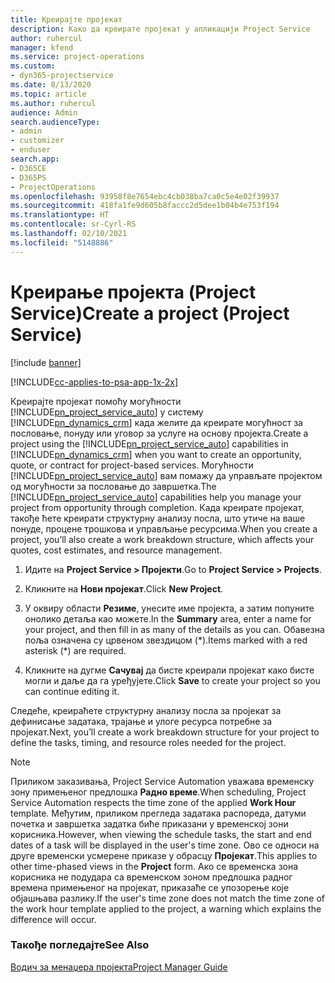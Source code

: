 ```yaml
---
title: Креирајте пројекат
description: Како да креирате пројекат у апликацији Project Service
author: ruhercul
manager: kfend
ms.service: project-operations
ms.custom:
- dyn365-projectservice
ms.date: 8/13/2020
ms.topic: article
ms.author: ruhercul
audience: Admin
search.audienceType:
- admin
- customizer
- enduser
search.app:
- D365CE
- D365PS
- ProjectOperations
ms.openlocfilehash: 93958f8e7654ebc4cb038ba7ca0c5e4e02f39937
ms.sourcegitcommit: 418fa1fe9d605b8faccc2d5dee1b04b4e753f194
ms.translationtype: HT
ms.contentlocale: sr-Cyrl-RS
ms.lasthandoff: 02/10/2021
ms.locfileid: "5148886"
---
```

# <a name="create-a-project-project-service"></a><span data-ttu-id="b71ab-103">Креирање пројекта (Project Service)</span><span class="sxs-lookup"><span data-stu-id="b71ab-103">Create a project (Project Service)</span></span>

[!include [banner](../includes/psa-now-project-operations.md)]

[!INCLUDE[cc-applies-to-psa-app-1x-2x](../includes/cc-applies-to-psa-app-1x-2x.md)]

<span data-ttu-id="b71ab-104">Креирајте пројекат помоћу могућности [!INCLUDE[pn_project_service_auto](../includes/pn-project-service-auto.md)] у систему [!INCLUDE[pn_dynamics_crm](../includes/pn-dynamics-crm.md)] када желите да креирате могућност за пословање, понуду или уговор за услуге на основу пројекта.</span><span class="sxs-lookup"><span data-stu-id="b71ab-104">Create a project using the [!INCLUDE[pn_project_service_auto](../includes/pn-project-service-auto.md)] capabilities in [!INCLUDE[pn_dynamics_crm](../includes/pn-dynamics-crm.md)] when you want to create an opportunity, quote, or contract for project-based services.</span></span> <span data-ttu-id="b71ab-105">Могућности [!INCLUDE[pn_project_service_auto](../includes/pn-project-service-auto.md)] вам помажу да управљате пројектом од могућности за пословање до завршетка.</span><span class="sxs-lookup"><span data-stu-id="b71ab-105">The [!INCLUDE[pn_project_service_auto](../includes/pn-project-service-auto.md)] capabilities help you manage your project from opportunity through completion.</span></span> <span data-ttu-id="b71ab-106">Када креирате пројекат, такође ћете креирати структурну анализу посла, што утиче на ваше понуде, процене трошкова и управљање ресурсима.</span><span class="sxs-lookup"><span data-stu-id="b71ab-106">When you create a project, you’ll also create a work breakdown structure, which affects your quotes, cost estimates, and resource management.</span></span>  
  
1.  <span data-ttu-id="b71ab-107">Идите на **Project Service > Пројекти**.</span><span class="sxs-lookup"><span data-stu-id="b71ab-107">Go to **Project Service > Projects**.</span></span>  
  
2.  <span data-ttu-id="b71ab-108">Кликните на **Нови пројекат**.</span><span class="sxs-lookup"><span data-stu-id="b71ab-108">Click **New Project**.</span></span>  
  
3.  <span data-ttu-id="b71ab-109">У оквиру области **Резиме**, унесите име пројекта, а затим попуните онолико детаља као можете.</span><span class="sxs-lookup"><span data-stu-id="b71ab-109">In the **Summary** area, enter a name for your project, and then fill in as many of the details as you can.</span></span> <span data-ttu-id="b71ab-110">Обавезна поља означена су црвеном звездицом (\*).</span><span class="sxs-lookup"><span data-stu-id="b71ab-110">Items marked with a red asterisk (\*) are required.</span></span>  
  
4.  <span data-ttu-id="b71ab-111">Кликните на дугме **Сачувај** да бисте креирали пројекат како бисте могли и даље да га уређујете.</span><span class="sxs-lookup"><span data-stu-id="b71ab-111">Click **Save** to create your project so you can continue editing it.</span></span>  
  
<span data-ttu-id="b71ab-112">Следеће, креираћете структурну анализу посла за пројекат за дефинисање задатака, трајање и улоге ресурса потребне за пројекат.</span><span class="sxs-lookup"><span data-stu-id="b71ab-112">Next, you’ll create a work breakdown structure for your project to define the tasks, timing, and resource roles needed for the project.</span></span>  

> [!NOTE]
> <span data-ttu-id="b71ab-113">Приликом заказивања, Project Service Automation уважава временску зону примењеног предлошка **Радно време**.</span><span class="sxs-lookup"><span data-stu-id="b71ab-113">When scheduling, Project Service Automation respects the time zone of the applied **Work Hour** template.</span></span> <span data-ttu-id="b71ab-114">Међутим, приликом прегледа задатака распореда, датуми почетка и завршетка задатка биће приказани у временској зони корисника.</span><span class="sxs-lookup"><span data-stu-id="b71ab-114">However, when viewing the schedule tasks, the start and end dates of a task will be displayed in the user's time zone.</span></span> <span data-ttu-id="b71ab-115">Ово се односи на друге временски усмерене приказе у обрасцу **Пројекат**.</span><span class="sxs-lookup"><span data-stu-id="b71ab-115">This applies to other time-phased views in the **Project** form.</span></span> <span data-ttu-id="b71ab-116">Ако се временска зона корисника не подудара са временском зоном предлошка радног времена примењеног на пројекат, приказаће се упозорење које објашњава разлику.</span><span class="sxs-lookup"><span data-stu-id="b71ab-116">If the user's time zone does not match the time zone of the work hour template applied to the project, a warning which explains the difference will occur.</span></span> 
  
### <a name="see-also"></a><span data-ttu-id="b71ab-117">Такође погледајте</span><span class="sxs-lookup"><span data-stu-id="b71ab-117">See Also</span></span>  
 [<span data-ttu-id="b71ab-118">Водич за менаџера пројекта</span><span class="sxs-lookup"><span data-stu-id="b71ab-118">Project Manager Guide</span></span>](../psa/project-manager-guide.md)
